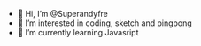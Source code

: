 - 👋 Hi, I’m @Superandyfre
- 👀 I’m interested in coding, sketch and pingpong
- 🌱 I’m currently learning Javasript

<!---
Superandyfre/Superandyfre is a ✨ special ✨ repository because its `README.md` (this file) appears on your GitHub profile.
You can click the Preview link to take a look at your changes.
--->
